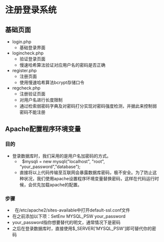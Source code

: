 #  注册登录系统

## 基础页面
*   login.php
    *   基础登录界面   
*   logincheck.php
    *   验证登录页面
    *   慢速哈希算法验证对应用户名的密码是否正确
*   register.php
    *   注册页面  
    *  使用慢速哈希算法bcrypt存储口令
*   regcheck.php
    *   注册验证页面   
    *   对用户名进行长度限制
    *   通过检索弱密码字典及对密码打分实现对密码强度检测，并据此来控制弱密码不能注册
    


## Apache配置程序环境变量
###   目的
*  登录数据库时，我们采用的是用户名加密码的方式。
   *    $mysqli = new mysqli("localhost", "root", “your_password","database");   
   *    直接将以上代码传输至互联网会暴露数据库密码，极不安全。为了防止这种状况，我们使用apache设置程序环境变量替换密码，这样在代码运行时候，会优先加载apache的配置。

###   步骤
*   在/etc/apache2/sites-available中打开default-ssl.conf文件
*   在</VirtualHost>之前添加以下项：SetEnv MYSQL_PSW your_password  
   *   your_password指你想要替代的明文，通常情况下是密码
*   之后在登录数据库时，直接使用$_SERVER['MYSQL_PSW']即可替代你的密码

